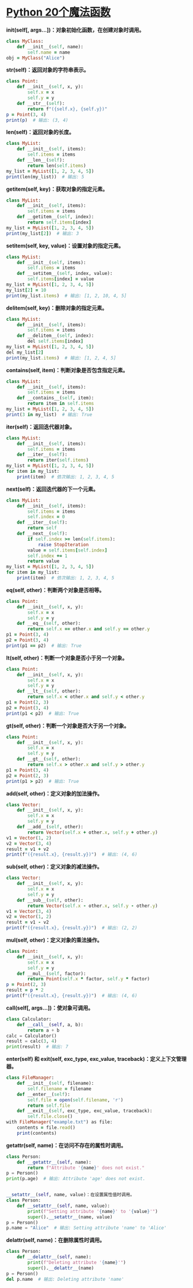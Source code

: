 # [Python 20个魔法函数](https://www.cnblogs.com/QQ-77Ly/p/17556311.html)

**__init__(self[, args...])：对象初始化函数，在创建对象时调用。**

```ruby
class MyClass:
    def __init__(self, name):
        self.name = name
obj = MyClass("Alice")
```

 

**__str__(self)：返回对象的字符串表示。**

```ruby
class Point:
    def __init__(self, x, y):
        self.x = x
        self.y = y
    def __str__(self):
        return f"({self.x}, {self.y})"
p = Point(3, 4)
print(p)  # 输出: (3, 4)
```

 

**__len__(self)：返回对象的长度。**

```ruby
class MyList:
    def __init__(self, items):
        self.items = items
    def __len__(self):
        return len(self.items)
my_list = MyList([1, 2, 3, 4, 5])
print(len(my_list))  # 输出: 5
```

 

**__getitem__(self, key)：获取对象的指定元素。**

```ruby
class MyList:
    def __init__(self, items):
        self.items = items
    def __getitem__(self, index):
        return self.items[index]
my_list = MyList([1, 2, 3, 4, 5])
print(my_list[2])  # 输出: 3
```

 

**__setitem__(self, key, value)：设置对象的指定元素。**

```ruby
class MyList:
    def __init__(self, items):
        self.items = items
    def __setitem__(self, index, value):
        self.items[index] = value
my_list = MyList([1, 2, 3, 4, 5])
my_list[2] = 10
print(my_list.items)  # 输出: [1, 2, 10, 4, 5]
```

 

**__delitem__(self, key)：删除对象的指定元素。**

```ruby
class MyList:
    def __init__(self, items):
        self.items = items
    def __delitem__(self, index):
        del self.items[index]
my_list = MyList([1, 2, 3, 4, 5])
del my_list[2]
print(my_list.items)  # 输出: [1, 2, 4, 5]
```

 

**__contains__(self, item)：判断对象是否包含指定元素。**

```ruby
class MyList:
    def __init__(self, items):
        self.items = items
    def __contains__(self, item):
        return item in self.items
my_list = MyList([1, 2, 3, 4, 5])
print(3 in my_list)  # 输出: True
```

 

**__iter__(self)：返回迭代器对象。**

```ruby
class MyList:
    def __init__(self, items):
        self.items = items
    def __iter__(self):
        return iter(self.items)
my_list = MyList([1, 2, 3, 4, 5])
for item in my_list:
    print(item)  # 依次输出: 1, 2, 3, 4, 5
```

 

**__next__(self)：返回迭代器的下一个元素。**

```ruby
class MyList:
    def __init__(self, items):
        self.items = items
        self.index = 0
    def __iter__(self):
        return self
    def __next__(self):
        if self.index >= len(self.items):
            raise StopIteration
        value = self.items[self.index]
        self.index += 1
        return value
my_list = MyList([1, 2, 3, 4, 5])
for item in my_list:
    print(item)  # 依次输出: 1, 2, 3, 4, 5
```

 

**__eq__(self, other)：判断两个对象是否相等。**

```ruby
class Point:
    def __init__(self, x, y):
        self.x = x
        self.y = y
    def __eq__(self, other):
        return self.x == other.x and self.y == other.y
p1 = Point(3, 4)
p2 = Point(3, 4)
print(p1 == p2)  # 输出: True
```

 

**__lt__(self, other)：判断一个对象是否小于另一个对象。**

```ruby
class Point:
    def __init__(self, x, y):
        self.x = x
        self.y = y
    def __lt__(self, other):
        return self.x < other.x and self.y < other.y
p1 = Point(2, 3)
p2 = Point(3, 4)
print(p1 < p2)  # 输出: True
```

 

**__gt__(self, other)：判断一个对象是否大于另一个对象。**

```ruby
class Point:
    def __init__(self, x, y):
        self.x = x
        self.y = y
    def __gt__(self, other):
        return self.x > other.x and self.y > other.y
p1 = Point(3, 4)
p2 = Point(2, 3)
print(p1 > p2)  # 输出: True
```

 

**__add__(self, other)：定义对象的加法操作。**

```ruby
class Vector:
    def __init__(self, x, y):
        self.x = x
        self.y = y
    def __add__(self, other):
        return Vector(self.x + other.x, self.y + other.y)
v1 = Vector(1, 2)
v2 = Vector(3, 4)
result = v1 + v2
print(f"({result.x}, {result.y})")  # 输出: (4, 6)
```

 

**__sub__(self, other)：定义对象的减法操作。**

```ruby
class Vector:
    def __init__(self, x, y):
        self.x = x
        self.y = y
    def __sub__(self, other):
        return Vector(self.x - other.x, self.y - other.y)
v1 = Vector(3, 4)
v2 = Vector(1, 2)
result = v1 - v2
print(f"({result.x}, {result.y})")  # 输出: (2, 2)
```

 

**__mul__(self, other)：定义对象的乘法操作。**

```ruby
class Point:
    def __init__(self, x, y):
        self.x = x
        self.y = y
    def __mul__(self, factor):
        return Point(self.x * factor, self.y * factor)
p = Point(2, 3)
result = p * 2
print(f"({result.x}, {result.y})")  # 输出: (4, 6)
```

 

**__call__(self[, args...])：使对象可调用。**

```python
class Calculator:
    def __call__(self, a, b):
        return a + b
calc = Calculator()
result = calc(3, 4)
print(result)  # 输出: 7
```

 

**__enter__(self) 和 __exit__(self, exc_type, exc_value, traceback)：定义上下文管理器。**

```ruby
class FileManager:
    def __init__(self, filename):
        self.filename = filename
    def __enter__(self):
        self.file = open(self.filename, 'r')
        return self.file
    def __exit__(self, exc_type, exc_value, traceback):
        self.file.close()
with FileManager("example.txt") as file:
    contents = file.read()
    print(contents)
```

 

**__getattr__(self, name)：在访问不存在的属性时调用。**

```python
class Person:
    def __getattr__(self, name):
        return f"Attribute '{name}' does not exist."
p = Person()
print(p.age)  # 输出: Attribute 'age' does not exist.


__setattr__(self, name, value)：在设置属性值时调用。
class Person:
    def __setattr__(self, name, value):
        print(f"Setting attribute '{name}' to '{value}'")
        super().__setattr__(name, value)
p = Person()
p.name = "Alice"  # 输出: Setting attribute 'name' to 'Alice'
```

 

**__delattr__(self, name)：在删除属性时调用。**

```python
class Person:
    def __delattr__(self, name):
        print(f"Deleting attribute '{name}'")
        super().__delattr__(name)
p = Person()
del p.name  # 输出: Deleting attribute 'name'
```